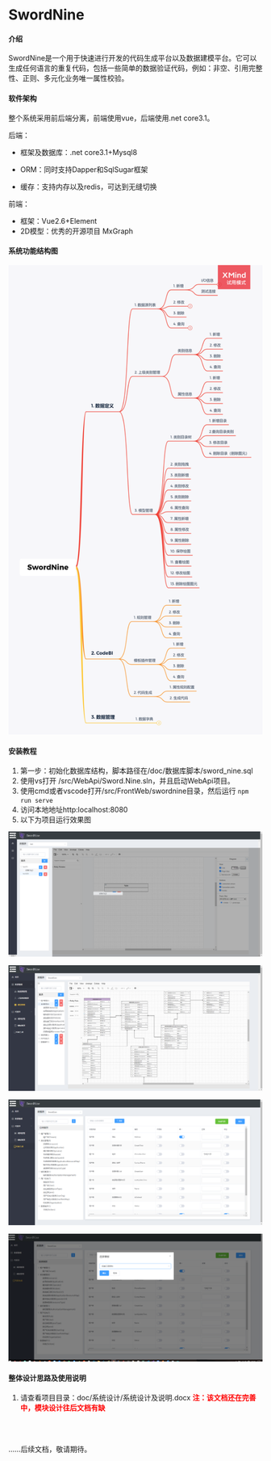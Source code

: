# SwordNine

#### 介绍
SwordNine是一个用于快速进行开发的代码生成平台以及数据建模平台。它可以生成任何语言的重复代码，包括一些简单的数据验证代码，例如：非空、引用完整性、正则、多元化业务唯一属性校验。

#### 软件架构

整个系统采用前后端分离，前端使用vue，后端使用.net core3.1。

后端：

* 框架及数据库：.net core3.1+Mysql8<br/>

* ORM：同时支持Dapper和SqlSugar框架<br/>

* 缓存：支持内存以及redis，可达到无缝切换

前端：

* 框架：Vue2.6+Element
* 2D模型：优秀的开源项目 MxGraph

#### 系统功能结构图

![](./doc/产品功能结构图.png)

#### 安装教程

1.  第一步：初始化数据库结构，脚本路径在/doc/数据库脚本/sword_nine.sql
2.  使用vs打开 /src/WebApi/Sword.Nine.sln，并且启动WebApi项目。
3.  使用cmd或者vscode打开/src/FrontWeb/swordnine目录，然后运行 ```npm run serve```
4.  访问本地地址http:localhost:8080
5.  以下为项目运行效果图

![](./doc/项目效果图_拖拽.png)

![](./doc/项目模型效果图.png)

![](./doc/项目效果图_属性规则配置.png)

![](./doc/项目效果图_代码生成.png)



#### 整体设计思路及使用说明

1.  请查看项目目录：doc/系统设计/系统设计及说明.docx     **<span style="color:red">注：该文档还在完善中，模块设计往后文档有缺</span>**

<br/>

<br/>

……后续文档，敬请期待。

